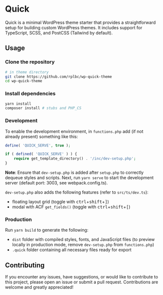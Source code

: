 # Quick

Quick is a minimal WordPress theme starter that provides a straightforward setup for building custom WordPress themes. It includes support for TypeScript, SCSS, and PostCSS (Tailwind by default).

## Usage

### Clone the repository

```bash
# in theme directory
git clone https://github.com/rplbc/wp-quick-theme
cd wp-quick-theme
```

### Install dependencies

```bash
yarn install
composer install # stubs and PHP_CS
```

### Development

To enable the development environment, in `functions.php` add (if not already present) something like this:

```php
define( 'QUICK_SERVE', true );

if ( defined( 'QUICK_SERVE' ) ) {
    require get_template_directory() . '/inc/dev-setup.php';
}
```

**Note**: Ensure that `dev-setup.php` is added after `setup.php` to correctly dequeue styles and scripts. Next, run `yarn serve` to start the development server (default port: 3003, see webpack.config.ts).

`dev-setup.php` also adds the following features (refer to `src/ts/dev.ts`):

- floating layout grid (toggle with <kbd>ctrl</kbd>+<kbd>shift</kbd>+<kbd>\]</kbd>)
- modal with ACF `get_fields()` (toggle with <kbd>ctrl</kbd>+<kbd>shift</kbd>+<kbd>\[</kbd>)

### Production

Run `yarn build` to generate the following:

- `dist` folder with compiled styles, fonts, and JavaScript files (to preview locally in production mode, remove `dev-setup.php` from `functions.php`)
- `.quick` folder containing all necessary files ready for export

## Contributing

If you encounter any issues, have suggestions, or would like to contribute to this project, please open an issue or submit a pull request. Contributions are welcome and greatly appreciated!
